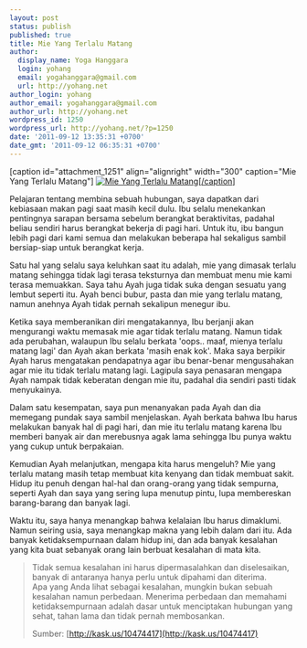 ```yaml
---
layout: post
status: publish
published: true
title: Mie Yang Terlalu Matang
author:
  display_name: Yoga Hanggara
  login: yohang
  email: yogahanggara@gmail.com
  url: http://yohang.net
author_login: yohang
author_email: yogahanggara@gmail.com
author_url: http://yohang.net
wordpress_id: 1250
wordpress_url: http://yohang.net/?p=1250
date: '2011-09-12 13:35:31 +0700'
date_gmt: '2011-09-12 06:35:31 +0700'
---
```

[caption id="attachment\_1251" align="alignright" width="300" caption="Mie Yang Terlalu Matang"] [![](http://yohang.net/wp-content/uploads/Mie-300x343.jpg "Mie Yang Terlalu Matang")[/caption]](http://yohang.net/wp-content/uploads/Mie.jpg)

Pelajaran tentang membina sebuah hubungan, saya dapatkan dari kebiasaan makan pagi saat masih kecil dulu. Ibu selalu menekankan pentingnya sarapan bersama sebelum berangkat beraktivitas, padahal beliau sendiri harus berangkat bekerja di pagi hari. Untuk itu, ibu bangun lebih pagi dari kami semua dan melakukan beberapa hal sekaligus sambil bersiap-siap untuk berangkat kerja.

Satu hal yang selalu saya keluhkan saat itu adalah, mie yang dimasak terlalu matang sehingga tidak lagi terasa teksturnya dan membuat menu mie kami terasa memuakkan. Saya tahu Ayah juga tidak suka dengan sesuatu yang lembut seperti itu. Ayah benci bubur, pasta dan mie yang terlalu matang, namun anehnya Ayah tidak pernah sekalipun menegur ibu.

Ketika saya memberanikan diri mengatakannya, Ibu berjanji akan mengurangi waktu memasak mie agar tidak terlalu matang. Namun tidak ada perubahan, walaupun Ibu selalu berkata 'oops.. maaf, mienya terlalu matang lagi' dan Ayah akan berkata 'masih enak kok'. Maka saya berpikir Ayah harus mengatakan pendapatnya agar ibu benar-benar mengusahakan agar mie itu tidak terlalu matang lagi. Lagipula saya penasaran mengapa Ayah nampak tidak keberatan dengan mie itu, padahal dia sendiri pasti tidak menyukainya.

Dalam satu kesempatan, saya pun menanyakan pada Ayah dan dia memegang pundak saya sambil menjelaskan. Ayah berkata bahwa Ibu harus melakukan banyak hal di pagi hari, dan mie itu terlalu matang karena Ibu memberi banyak air dan merebusnya agak lama sehingga Ibu punya waktu yang cukup untuk berpakaian.

Kemudian Ayah melanjutkan, mengapa kita harus mengeluh? Mie yang terlalu matang masih tetap membuat kita kenyang dan tidak membuat sakit. Hidup itu penuh dengan hal-hal dan orang-orang yang tidak sempurna, seperti Ayah dan saya yang sering lupa menutup pintu, lupa membereskan barang-barang dan banyak lagi.

Waktu itu, saya hanya menangkap bahwa kelalaian Ibu harus dimaklumi. Namun seiring usia, saya menangkap makna yang lebih dalam dari itu. Ada banyak ketidaksempurnaan dalam hidup ini, dan ada banyak kesalahan yang kita buat sebanyak orang lain berbuat kesalahan di mata kita.

> Tidak semua kesalahan ini harus dipermasalahkan dan diselesaikan, banyak di antaranya hanya perlu untuk dipahami dan diterima.  
> Apa yang Anda lihat sebagai kesalahan, mungkin bukan sebuah kesalahan namun perbedaan. Menerima perbedaan dan memahami ketidaksempurnaan adalah dasar untuk menciptakan hubungan yang sehat, tahan lama dan tidak pernah membosankan.
> 
> Sumber: [http://kask.us/10474417](http://kask.us/10474417)